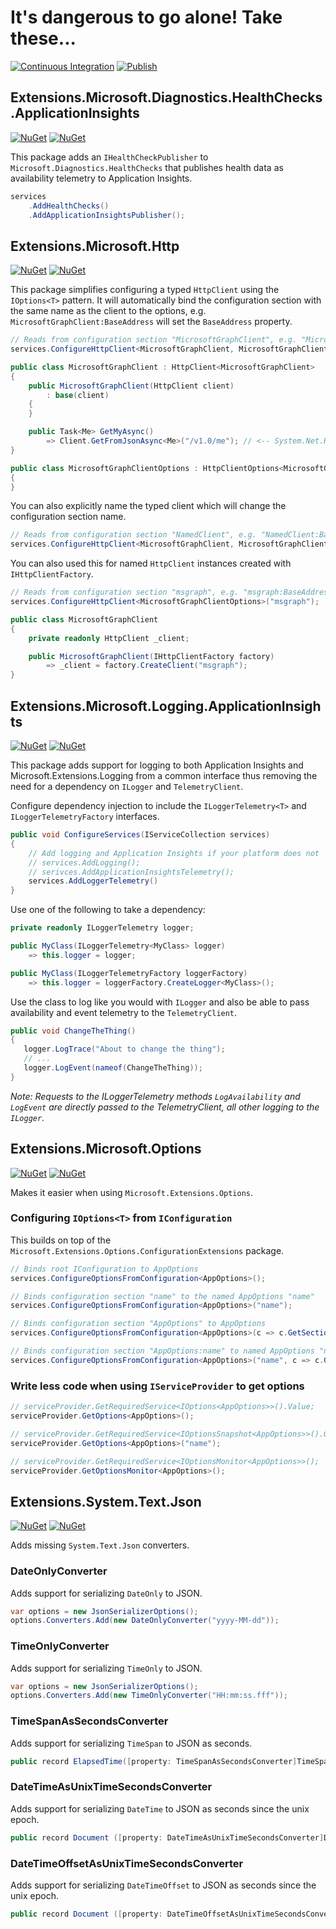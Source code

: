 # It's dangerous to go alone! Take these...

[![Continuous Integration](https://github.com/smokedlinq/dotnet-extensions/actions/workflows/ci.yml/badge.svg)](https://github.com/smokedlinq/dotnet-extensions/actions/workflows/ci.yml)
[![Publish](https://github.com/smokedlinq/dotnet-extensions/actions/workflows/publish.yml/badge.svg)](https://github.com/smokedlinq/dotnet-extensions/actions/workflows/publish.yml)

## Extensions.Microsoft.Diagnostics.HealthChecks.ApplicationInsights

[![NuGet](https://img.shields.io/nuget/dt/Extensions.Microsoft.Diagnostics.HealthChecks.ApplicationInsights.svg)](https://www.nuget.org/packages/Extensions.Microsoft.Diagnostics.HealthChecks.ApplicationInsights)
[![NuGet](https://img.shields.io/nuget/vpre/Extensions.Microsoft.Diagnostics.HealthChecks.ApplicationInsights.svg)](https://www.nuget.org/packages/Extensions.Microsoft.Diagnostics.HealthChecks.ApplicationInsights)

This package adds an `IHealthCheckPublisher` to `Microsoft.Diagnostics.HealthChecks` that publishes health data as availability telemetry to Application Insights.

```csharp
services
    .AddHealthChecks()
    .AddApplicationInsightsPublisher();
```

## Extensions.Microsoft.Http

[![NuGet](https://img.shields.io/nuget/dt/Extensions.Microsoft.Http.svg)](https://www.nuget.org/packages/Extensions.Microsoft.Http)
[![NuGet](https://img.shields.io/nuget/vpre/Extensions.Microsoft.Http.svg)](https://www.nuget.org/packages/Extensions.Microsoft.Http)

This package simplifies configuring a typed `HttpClient` using the `IOptions<T>` pattern. It will automatically bind the configuration section with the same name as the client to the options, e.g. `MicrosoftGraphClient:BaseAddress` will set the `BaseAddress` property.

```csharp
// Reads from configuration section "MicrosoftGraphClient", e.g. "MicrosoftGraphClient:BaseAddress"
services.ConfigureHttpClient<MicrosoftGraphClient, MicrosoftGraphClientOptions>();

public class MicrosoftGraphClient : HttpClient<MicrosoftGraphClient>
{
    public MicrosoftGraphClient(HttpClient client)
        : base(client)
    {
    }

    public Task<Me> GetMyAsync()
        => Client.GetFromJsonAsync<Me>("/v1.0/me"); // <-- System.Net.Http.Json package for HttpClient extensions
}

public class MicrosoftGraphClientOptions : HttpClientOptions<MicrosoftGraphClient>
{
}
```

You can also explicitly name the typed client which will change the configuration section name.

```csharp
// Reads from configuration section "NamedClient", e.g. "NamedClient:BaseAddress"
services.ConfigureHttpClient<MicrosoftGraphClient, MicrosoftGraphClientOptions>("NamedClient");
```

You can also used this for named `HttpClient` instances created with `IHttpClientFactory`.

```csharp
// Reads from configuration section "msgraph", e.g. "msgraph:BaseAddress"
services.ConfigureHttpClient<MicrosoftGraphClientOptions>("msgraph");

public class MicrosoftGraphClient
{
    private readonly HttpClient _client;

    public MicrosoftGraphClient(IHttpClientFactory factory)
        => _client = factory.CreateClient("msgraph");
}
```

## Extensions.Microsoft.Logging.ApplicationInsights

[![NuGet](https://img.shields.io/nuget/dt/Extensions.Microsoft.Logging.ApplicationInsights.svg)](https://www.nuget.org/packages/Extensions.Microsoft.Logging.ApplicationInsights)
[![NuGet](https://img.shields.io/nuget/vpre/Extensions.Microsoft.Logging.ApplicationInsights.svg)](https://www.nuget.org/packages/Extensions.Microsoft.Logging.ApplicationInsights)

This package adds support for logging to both Application Insights and Microsoft.Extensions.Logging from a common interface thus removing the need for a dependency on `ILogger` and `TelemetryClient`.

Configure dependency injection to include the `ILoggerTelemetry<T>` and `ILoggerTelemetryFactory` interfaces.

```csharp
public void ConfigureServices(IServiceCollection services)
{
    // Add logging and Application Insights if your platform does not
    // services.AddLogging();
    // serivces.AddApplicationInsightsTelemetry();
    services.AddLoggerTelemetry()
}
```

Use one of the following to take a dependency:

```csharp
private readonly ILoggerTelemetry logger;

public MyClass(ILoggerTelemetry<MyClass> logger)
    => this.logger = logger;

public MyClass(ILoggerTelemetryFactory loggerFactory)
    => this.logger = loggerFactory.CreateLogger<MyClass>();
```

Use the class to log like you would with `ILogger` and also be able to pass availability and event telemetry to the `TelemetryClient`.

```csharp
public void ChangeTheThing()
{
   logger.LogTrace("About to change the thing");
   // ...
   logger.LogEvent(nameof(ChangeTheThing));
}
```

*Note: Requests to the ILoggerTelemetry methods `LogAvailability` and `LogEvent` are directly passed to the TelemetryClient, all other logging to the `ILogger`.*

## Extensions.Microsoft.Options

[![NuGet](https://img.shields.io/nuget/dt/Extensions.Microsoft.Options.svg)](https://www.nuget.org/packages/Extensions.Microsoft.Options)
[![NuGet](https://img.shields.io/nuget/vpre/Extensions.Microsoft.Options.svg)](https://www.nuget.org/packages/Extensions.Microsoft.Options)

Makes it easier when using `Microsoft.Extensions.Options`.

### Configuring `IOptions<T>` from `IConfiguration` 

This builds on top of the `Microsoft.Extensions.Options.ConfigurationExtensions` package.

```csharp
// Binds root IConfiguration to AppOptions
services.ConfigureOptionsFromConfiguration<AppOptions>();

// Binds configuration section "name" to the named AppOptions "name"
services.ConfigureOptionsFromConfiguration<AppOptions>("name");

// Binds configuration section "AppOptions" to AppOptions
services.ConfigureOptionsFromConfiguration<AppOptions>(c => c.GetSection(nameof(AppOptions)));

// Binds configuration section "AppOptions:name" to named AppOptions "name"
services.ConfigureOptionsFromConfiguration<AppOptions>("name", c => c.GetSection(nameof(AppOptions)));
```

### Write less code when using `IServiceProvider` to get options

```csharp
// serviceProvider.GetRequiredService<IOptions<AppOptions>>().Value;
serviceProvider.GetOptions<AppOptions>();

// serviceProvider.GetRequiredService<IOptionsSnapshot<AppOptions>>().Get("name");
serviceProvider.GetOptions<AppOptions>("name");

// serviceProvider.GetRequiredService<IOptionsMonitor<AppOptions>>();
serviceProvider.GetOptionsMonitor<AppOptions>();
```

## Extensions.System.Text.Json

[![NuGet](https://img.shields.io/nuget/dt/Extensions.Microsoft.Options.svg)](https://www.nuget.org/packages/Extensions.Microsoft.Options)
[![NuGet](https://img.shields.io/nuget/vpre/Extensions.Microsoft.Options.svg)](https://www.nuget.org/packages/Extensions.Microsoft.Options)

Adds missing `System.Text.Json` converters.

### DateOnlyConverter

Adds support for serializing `DateOnly` to JSON.

```csharp
var options = new JsonSerializerOptions();
options.Converters.Add(new DateOnlyConverter("yyyy-MM-dd"));
```

### TimeOnlyConverter

Adds support for serializing `TimeOnly` to JSON.

```csharp
var options = new JsonSerializerOptions();
options.Converters.Add(new TimeOnlyConverter("HH:mm:ss.fff"));
```

### TimeSpanAsSecondsConverter

Adds support for serializing `TimeSpan` to JSON as seconds.

```csharp
public record ElapsedTime([property: TimeSpanAsSecondsConverter]TimeSpan Elapsed);
```

### DateTimeAsUnixTimeSecondsConverter

Adds support for serializing `DateTime` to JSON as seconds since the unix epoch.

```csharp
public record Document ([property: DateTimeAsUnixTimeSecondsConverter]DateTime Timestamp);
```

### DateTimeOffsetAsUnixTimeSecondsConverter

Adds support for serializing `DateTimeOffset` to JSON as seconds since the unix epoch.

```csharp
public record Document ([property: DateTimeOffsetAsUnixTimeSecondsConverter]DateTimeOffset Timestamp);
```
